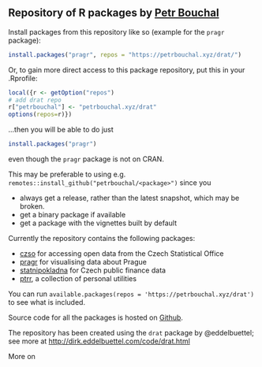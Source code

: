 ## Repository of R packages by [Petr Bouchal](https://petrbouchal.xyz)

Install packages from this repository like so (example for the `pragr` package):

``` r 
install.packages("pragr", repos = "https://petrbouchal.xyz/drat/")
```

Or, to gain more direct access to this package repository, put this in your .Rprofile:

```r
local({r <- getOption("repos")
# add drat repo
r["petrbouchal"] <- "petrbouchal.xyz/drat"
options(repos=r)})
```

...then you will be able to do just

``` r
install.packages("pragr")
```

even though the `pragr` package is not on CRAN.

This may be preferable to using e.g. `remotes::install_github("petrbouchal/<package>")` since you

- always get a release, rather than the latest snapshot, which may be broken.
- get a binary package if available
- get a package with the vignettes built by default

Currently the repository contains the following packages:

- [czso](https://github.com/petrbouchal/czso) for accessing open data from the Czech Statistical Office 
- [pragr](https://github.com/petrbouchal/pragr) for visualising data about Prague
- [statnipokladna](https://github.com/petrbouchal/statnipokladna) for Czech public finance data
- [ptrr](https://github.com/petrbouchal/ptrr), a collection of personal utilities

You can run `available.packages(repos = 'https://petrbouchal.xyz/drat')` to see what is included.

Source code for all the packages is hosted on [Github](https://github.com/petrbouchal).

The repository has been created using the `drat` package by @eddelbuettel; see more at <http://dirk.eddelbuettel.com/code/drat.html>

More on

